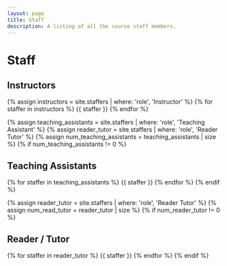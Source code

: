 ```yaml
---
layout: page
title: Staff
description: A listing of all the course staff members.
---
```


# Staff

## Instructors

{% assign instructors = site.staffers | where: 'role', 'Instructor' %}
{% for staffer in instructors %}
{{ staffer }}
{% endfor %}

{% assign teaching_assistants = site.staffers | where: 'role', 'Teaching Assistant' %}
{% assign reader_tutor = site.staffers | where: 'role', 'Reader Tutor' %}
{% assign num_teaching_assistants = teaching_assistants | size %}
{% if num_teaching_assistants != 0 %}

## Teaching Assistants

{% for staffer in teaching_assistants %}
{{ staffer }}
{% endfor %}
{% endif %}


{% assign reader_tutor = site.staffers | where: 'role', 'Reader Tutor' %}
{% assign num_read_tutor = reader_tutor | size %}
{% if num_reader_tutor != 0 %}

## Reader / Tutor

{% for staffer in reader_tutor %}
{{ staffer }}
{% endfor %}
{% endif %}
